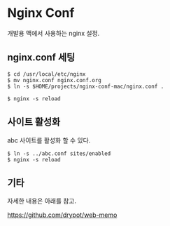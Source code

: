 # Nginx Conf

개발용 맥에서 사용하는 nginx 설정.

## nginx.conf 세팅

    $ cd /usr/local/etc/nginx
    $ mv nginx.conf nginx.conf.org
    $ ln -s $HOME/projects/nginx-conf-mac/nginx.conf .

    $ nginx -s reload 

## 사이트 활성화

abc 사이트를 활성화 할 수 있다.

    $ ln -s ../abc.conf sites/enabled
    $ nginx -s reload

## 기타

자세한 내용은 아래를 참고.

<https://github.com/drypot/web-memo>
